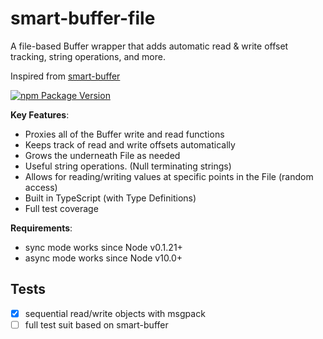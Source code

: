 # smart-buffer-file

A file-based Buffer wrapper that adds automatic read & write offset tracking, string operations, and more.

Inspired from [smart-buffer](https://github.com/JoshGlazebrook/smart-buffer)

[![npm Package Version](https://img.shields.io/npm/v/smart-buffer-file.svg?maxAge=2592000)](https://www.npmjs.com/package/smart-buffer-file)

**Key Features**:
* Proxies all of the Buffer write and read functions
* Keeps track of read and write offsets automatically
* Grows the underneath File as needed
* Useful string operations. (Null terminating strings)
* Allows for reading/writing values at specific points in the File (random access)
* Built in TypeScript (with Type Definitions)
* Full test coverage

**Requirements**:
* sync mode works since Node v0.1.21+
* async mode works since Node v10.0+

## Tests
- [x] sequential read/write objects with msgpack
- [ ] full test suit based on smart-buffer
